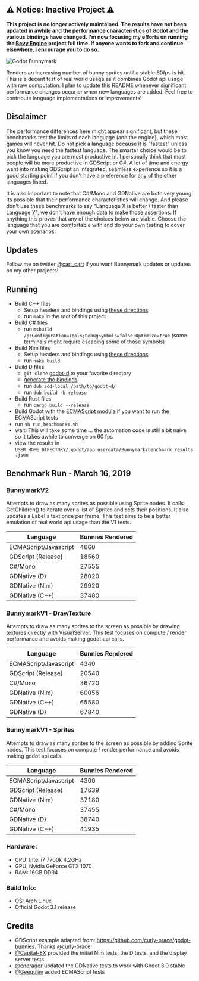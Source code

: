 ## :warning: Notice: Inactive Project :warning: 

**This project is no longer actively maintained. The results have not been updated in awhile and the performance characteristics of Godot and the various bindings have changed. I'm now focusing my efforts on running the [Bevy Engine](https://bevyengine.org/) project full time. If anyone wants to fork and continue elsewhere, I encourage you to do so.**

![Godot Bunnymark](images/banner.png)

Renders an increasing number of bunny sprites until a stable 60fps is hit.  This is a decent test of real world usage as it combines Godot api usage with raw computation.  I plan to update this README whenever significant performance changes occur or when new languages are added.  Feel free to contribute language implementations or improvements!

## Disclaimer

The performance differences here might appear significant, but these benchmarks test the limits of each language (and the engine), which most games will never hit.  Do not pick a language because it is "fastest" unless you know you need the fastest language.  The smarter choice would be to pick the language you are most productive in.  I personally think that most people will be more productive in GDScript or C#.  A lot of time and energy went into making GDScript an integrated, seamless experience so it is a good starting point if you don't have a preference for any of the other languages listed.

It is also important to note that C#/Mono and GDNative are both very young.  Its possible that their performance characteristics will change.  And please don't use these benchmarks to say "Language X is better / faster than Language Y", we don't have enough data to make those assertions.  If anything this proves that any of the choices below are viable.  Choose the language that you are comfortable with and do your own testing to cover your own scenarios.

## Updates

Follow me on twitter [@cart_cart](https://twitter.com/cart_cart) if you want Bunnymark updates or updates on my other projects!

## Running

* Build C++ files
    * Setup headers and bindings using [these directions](https://github.com/GodotNativeTools/godot-cpp)
    * run ```make``` in the root of this project
* Build C# files
    * run ```msbuild /p:Configuration=Tools;DebugSymbols=false;Optimize=true``` (some terminals might require escaping some of those symbols)
* Build Nim files
    * Setup headers and bindings using [these directions](https://pragmagic.github.io/godot-nim/master/index.html)
    * run ```nake build```
* Build D files
    * `git clone` [godot-d](https://github.com/GodotNativeTools/godot-d) to your favorite directory
    * [generate the bindings](https://github.com/GodotNativeTools/godot-d/blob/master/generator/README.md)
    * run `dub add-local /path/to/godot-d/`
    * run `dub build -b release`
* Build Rust files
    * run `cargo build --release`
* Build Godot with the [ECMAScript module](https://github.com/Geequlim/ECMAScript) if you want to run the ECMAScript tests
* run ```sh run_benchmarks.sh```
* wait!  This will take some time ... the automation code is still a bit naive so it takes awhile to converge on 60 fps
* view the results in ```USER_HOME_DIRECTORY/.godot/app_userdata/Bunnymark/benchmark_results.json```

## Benchmark Run - March 16, 2019

### BunnymarkV2

Attempts to draw as many sprites as possible using Sprite nodes.  It calls GetChildren() to iterate over a list of Sprites and sets their positions.  It also updates a Label's text once per frame.  This test aims to be a better emulation of real world api usage than the V1 tests.

| Language             | Bunnies Rendered |
|----------------------|------------------|
| ECMAScript/Javascript| 4660             |
| GDScript (Release)   | 18560            |
| C#/Mono              | 27555            |
| GDNative (D)         | 28020            |
| GDNative (Nim)       | 29920            |
| GDNative (C++)       | 37480            |

### BunnymarkV1 - DrawTexture

Attempts to draw as many sprites to the screen as possible by drawing textures directly with VisualServer.  This test focuses on compute / render performance and avoids making godot api calls.

| Language             | Bunnies Rendered |
|----------------------|------------------|
| ECMAScript/Javascript| 4340             |
| GDScript (Release)   | 20540            |
| C#/Mono              | 36720            |
| GDNative (Nim)       | 60056            |
| GDNative (C++)       | 65580            |
| GDNative (D)         | 67840            |

### BunnymarkV1 - Sprites

Attempts to draw as many sprites to the screen as possible by adding Sprite nodes.  This test focuses on compute / render performance and avoids making godot api calls.

| Language             | Bunnies Rendered |
|----------------------|------------------|
| ECMAScript/Javascript| 4300             |
| GDScript (Release)   | 17639            |
| GDNative (Nim)       | 37180            |
| C#/Mono              | 37455            |
| GDNative (D)         | 38740            |
| GDNative (C++)       | 41935            |

### Hardware:

* CPU: Intel i7 7700k 4.2GHz
* GPU: Nvidia GeForce GTX 1070
* RAM: 16GB DDR4

### Build Info:
* OS: Arch Linux
* Official Godot 3.1 release

## Credits

* GDScript example adapted from: https://github.com/curly-brace/godot-bunnies.  Thanks [@curly-brace](https://github.com/curly-brace)!
* [@Capital-EX](https://github.com/Capital-EX) provided the initial Nim tests, the D tests, and the display server tests
* [@endragor](https://github.com/endragor) updated the GDNative tests to work with Godot 3.0 stable
* [@Geequlim](https://github.com/Geequlim) added ECMAScript tests
